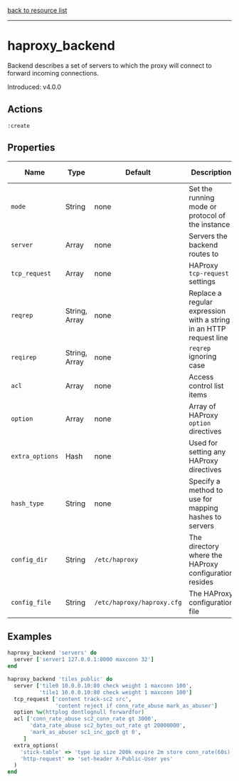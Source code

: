 [back to resource list](https://github.com/sous-chefs/haproxy#resources)

---

# haproxy_backend

Backend describes a set of servers to which the proxy will connect to forward incoming connections.

Introduced: v4.0.0

## Actions

`:create`

## Properties

| Name | Type |  Default | Description | Allowed Values
| -- | -- | -- | -- | -- |
| `mode` | String | none | Set the running mode or protocol of the instance | `http`, `tcp`
| `server` | Array | none | Servers the backend routes to |
| `tcp_request` |  Array | none | HAProxy `tcp-request` settings |
| `reqrep` | String, Array | none | Replace a regular expression with a string in an HTTP request line |
| `reqirep` | String, Array | none | `reqrep` ignoring case |
| `acl` | Array | none | Access control list items | Allowed HAProxy acl values
| `option` |  Array | none | Array of HAProxy `option` directives |
| `extra_options` |  Hash | none | Used for setting any HAProxy directives |
| `hash_type` |  String | none | Specify a method to use for mapping hashes to servers | `consistent`, `map-based`
| `config_dir` |  String | `/etc/haproxy` | The directory where the HAProxy configuration resides | Valid directory
| `config_file` |  String | `/etc/haproxy/haproxy.cfg` | The HAProxy configuration file | Valid file name

## Examples

```ruby
haproxy_backend 'servers' do
  server ['server1 127.0.0.1:8000 maxconn 32']
end
```

```ruby
haproxy_backend 'tiles_public' do
  server ['tile0 10.0.0.10:80 check weight 1 maxconn 100',
          'tile1 10.0.0.10:80 check weight 1 maxconn 100']
  tcp_request ['content track-sc2 src',
               'content reject if conn_rate_abuse mark_as_abuser']
  option %w(httplog dontlognull forwardfor)
  acl ['conn_rate_abuse sc2_conn_rate gt 3000',
       'data_rate_abuse sc2_bytes_out_rate gt 20000000',
       'mark_as_abuser sc1_inc_gpc0 gt 0',
     ]
  extra_options(
    'stick-table' => 'type ip size 200k expire 2m store conn_rate(60s),bytes_out_rate(60s)',
    'http-request' => 'set-header X-Public-User yes'
  )
end
```
